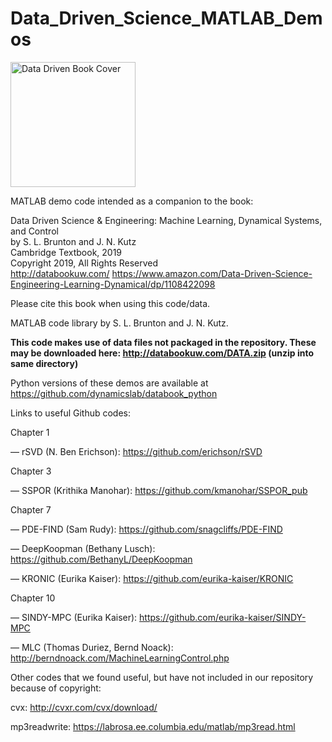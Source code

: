 # Data_Driven_Science_MATLAB_Demos

<img src="http://www.databookuw.com/files/stacks-image-5bffc53-882x1200.png" alt="Data Driven Book Cover" width="200"/>

MATLAB demo code intended as a companion to the book:  


Data Driven Science & Engineering: Machine Learning, Dynamical Systems, and Control  
by S. L. Brunton and J. N. Kutz  
Cambridge Textbook, 2019  
Copyright 2019, All Rights Reserved  
http://databookuw.com/
https://www.amazon.com/Data-Driven-Science-Engineering-Learning-Dynamical/dp/1108422098

Please cite this book when using this code/data. 

MATLAB code library by S. L. Brunton and J. N. Kutz.

**This code makes use of data files not packaged in the repository. These may be downloaded here: http://databookuw.com/DATA.zip (unzip into same directory)**

Python versions of these demos are available at https://github.com/dynamicslab/databook_python

Links to useful Github codes:

Chapter 1

  — rSVD (N. Ben Erichson): https://github.com/erichson/rSVD
  
Chapter 3

  — SSPOR (Krithika Manohar): https://github.com/kmanohar/SSPOR_pub
  
Chapter 7

  — PDE-FIND (Sam Rudy): https://github.com/snagcliffs/PDE-FIND
  
  — DeepKoopman (Bethany Lusch): https://github.com/BethanyL/DeepKoopman
  
  — KRONIC (Eurika Kaiser): https://github.com/eurika-kaiser/KRONIC
  
Chapter 10

  — SINDY-MPC (Eurika Kaiser): https://github.com/eurika-kaiser/SINDY-MPC
  
  — MLC (Thomas Duriez, Bernd Noack): http://berndnoack.com/MachineLearningControl.php


Other codes that we found useful, but have not included in our repository because of copyright:

cvx: http://cvxr.com/cvx/download/

mp3readwrite: https://labrosa.ee.columbia.edu/matlab/mp3read.html

